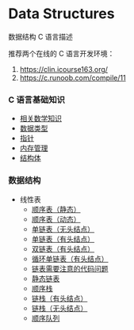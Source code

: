 # Data Structures
数据结构 C 语言描述

推荐两个在线的 C 语言开发环境：

1. https://clin.icourse163.org/
2. https://c.runoob.com/compile/11

### C 语言基础知识

- [相关数学知识](/src/01.base/math.md)
- [数据类型](/src/01.base/type.md)
- [指针](/src/01.base/pointer.md)
- [内存管理](/src/01.base/memory.md)
- [结构体](/src/01.base/struct.md)

### 数据结构

- 线性表
    - [顺序表（静态）](/src/02.linearlist/sq_list_static.c)
    - [顺序表（动态）](/src/02.linearlist/sq_list_dynamic.c)
    - [单链表（无头结点）](/src/02.linearlist/sl_list_nohead.c)
    - [单链表（有头结点）](/src/02.linearlist/sl_list_head.c)
    - [双链表（有头结点）](/src/02.linearlist/dl_list_head.c)
    - [循环单链表（有头结点）](/src/02.linearlist/cl_list_head.c)
    - [链表需要注意的代码问题](/src/02.linearlist/linklist_note.md)
    - [静态链表](/src/02.linearlist/static_linklist.c)
    - [顺序栈](/src/03.stack/sq_stack.c)
    - [链栈（有头结点）](/src/03.stack/list_stack_head.c)
    - [链栈（无头结点）](/src/03.stack/list_stack_nohead.c)
    - [顺序队列](/src/04.queue/sq_queue.c)
